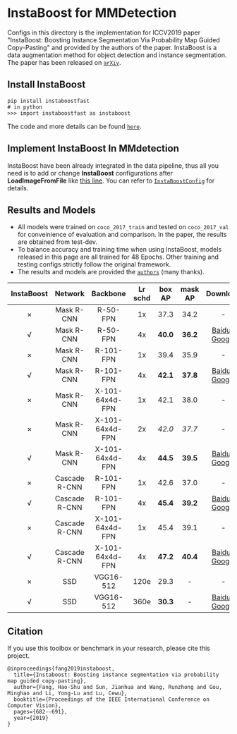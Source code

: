 # InstaBoost for MMDetection

Configs in this directory is the implementation for ICCV2019 paper "InstaBoost: Boosting Instance Segmentation Via Probability Map Guided Copy-Pasting" and provided by the authors of the paper. InstaBoost is a data augmentation method for object detection and instance segmentation. The paper has been released on [`arXiv`](https://arxiv.org/abs/1908.07801).

## Install InstaBoost

```
pip install instaboostfast
# in python
>>> import instaboostfast as instaboost
```

The code and more details can be found [`here`](https://github.com/GothicAi/Instaboost).

## Implement InstaBoost In MMdetection

InstaBoost have been already integrated in the data pipeline, thus all you need is to add or change **InstaBoost** configurations after **LoadImageFromFile** like [this line](mask_rcnn_r50_fpn_instaboost_4x.py#L121). You can refer to [`InstaBoostConfig`](https://github.com/GothicAi/InstaBoost-pypi#instaboostconfig) for details.

## Results and Models

 - All models were trained on `coco_2017_train` and tested on `coco_2017_val` for conveinience of evaluation and comparison. In the paper, the results are obtained from test-dev.
 - To balance accuracy and training time when using InstaBoost, models released in this page are all trained for 48 Epochs. Other training and testing configs strictly follow the original framework. 
 - The results and models are provided the [`authors`](https://github.com/GothicAi/Instaboost) (many thanks).


|    InstaBoost   |     Network     |       Backbone       | Lr schd |      box AP       |      mask AP       |      Download       |
| :-------------: | :-------------: |      :--------:      | :-----: |      :----:       |      :-----:       | :-----------------: |
|   ×   |    Mask R-CNN   |       R-50-FPN       |   1x    |  37.3  |  34.2   | - |
|   √   |    Mask R-CNN   |       R-50-FPN       |   4x    |**40.0**|**36.2** |[Baidu](https://pan.baidu.com/s/1PLn1K5qreDoM4wh7nbsLqA) / [Google](https://drive.google.com/file/d/1uUT1qc3oYS8xHLyM7bJWgxBNbW-9sa1f/view?usp=sharing)|
|   ×   |    Mask R-CNN   |      R-101-FPN       |   1x    |  39.4  |  35.9   | - |
|   √   |    Mask R-CNN   |      R-101-FPN       |   4x    |**42.1**|**37.8** |[Baidu](https://pan.baidu.com/s/1IZpqCDrcrOiwNJ-Y_3wpOQ) / [Google](https://drive.google.com/file/d/1idGMPexovIDUHXSNlpIA1mjKzgnFrcW3/view?usp=sharing)|
|   ×   |    Mask R-CNN   |   X-101-64x4d-FPN    |   1x    |  42.1  |  38.0   | - |
|   ×   |    Mask R-CNN   |   X-101-64x4d-FPN    |   2x    |  *42.0*  |  *37.7*   | - |
|   √   |    Mask R-CNN   |   X-101-64x4d-FPN    |   4x    |**44.5**|**39.5** |[Baidu](https://pan.baidu.com/s/1KrHQBHcHjWONpXbC2qUzxw) / [Google](https://drive.google.com/file/d/1qD4V9uYbtpaZBmTMTgP7f0uw46zroY9-/view?usp=sharing)|
|   ×   |  Cascade R-CNN  |       R-101-FPN      |   1x    |  42.6  |  37.0   | - |
|   √   |  Cascade R-CNN  |       R-101-FPN      |   4x    |**45.4**|**39.2** |[Baidu](https://pan.baidu.com/s/1_4cJ0B9fugcA-oBHYe9o_A) / [Google](https://drive.google.com/file/d/1xhiuFoOMQyDIvOrz6MiAZPboRRe1YK8p/view?usp=sharing)|
|   ×   |  Cascade R-CNN  |   X-101-64x4d-FPN    |   1x    |  45.4  |  39.1   | - |
|   √   |  Cascade R-CNN  |   X-101-64x4d-FPN    |   4x    |**47.2**|**40.4** |[Baidu](https://pan.baidu.com/s/1nu73IpRbTEb4caPMHWJMXA) / [Google](https://drive.google.com/file/d/11iaKH-ZeVCi-65wzlT5OxxUOkREMzXRW/view?usp=sharing)|
|   ×   |       SSD       |      VGG16-512       |   120e  |  29.3  |   -     | - |
|   √   |       SSD       |      VGG16-512       |   360e  |**30.3**|   -     |[Baidu](https://pan.baidu.com/s/1G-1atZ81A8mLLx8taJAuwQ) / [Google](https://drive.google.com/file/d/1sqMIEusZw2Y7Ge8DuJgmhSP-2V74BNKy/view?usp=sharing)|

## Citation

If you use this toolbox or benchmark in your research, please cite this project.

```
@inproceedings{fang2019instaboost,
  title={Instaboost: Boosting instance segmentation via probability map guided copy-pasting},
  author={Fang, Hao-Shu and Sun, Jianhua and Wang, Runzhong and Gou, Minghao and Li, Yong-Lu and Lu, Cewu},
  booktitle={Proceedings of the IEEE International Conference on Computer Vision},
  pages={682--691},
  year={2019}
}
```
